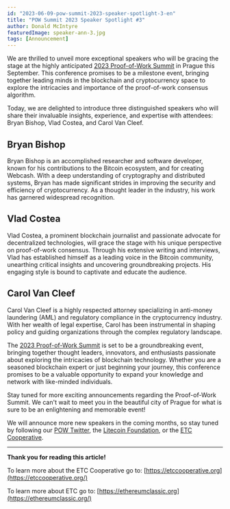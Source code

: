 ```yaml
---
id: "2023-06-09-pow-summit-2023-speaker-spotlight-3-en"
title: "POW Summit 2023 Speaker Spotlight #3"
author: Donald McIntyre
featuredImage: speaker-ann-3.jpg
tags: [Announcement]
---
```


We are thrilled to unveil more exceptional speakers who will be gracing the stage at the highly anticipated [2023 Proof-of-Work Summit](https://POWSummit.com) in Prague this September. This conference promises to be a milestone event, bringing together leading minds in the blockchain and cryptocurrency space to explore the intricacies and importance of the proof-of-work consensus algorithm. 

Today, we are delighted to introduce three distinguished speakers who will share their invaluable insights, experience, and expertise with attendees: Bryan Bishop, Vlad Costea, and Carol Van Cleef.

## Bryan Bishop
Bryan Bishop is an accomplished researcher and software developer, known for his contributions to the Bitcoin ecosystem, and for creating Webcash. With a deep understanding of cryptography and distributed systems, Bryan has made significant strides in improving the security and efficiency of cryptocurrency. As a thought leader in the industry, his work has garnered widespread recognition. 

## Vlad Costea
Vlad Costea, a prominent blockchain journalist and passionate advocate for decentralized technologies, will grace the stage with his unique perspective on proof-of-work consensus. Through his extensive writing and interviews, Vlad has established himself as a leading voice in the Bitcoin community, unearthing critical insights and uncovering groundbreaking projects. His engaging style is bound to captivate and educate the audience.

## Carol Van Cleef
Carol Van Cleef is a highly respected attorney specializing in anti-money laundering (AML) and regulatory compliance in the cryptocurrency industry. With her wealth of legal expertise, Carol has been instrumental in shaping policy and guiding organizations through the complex regulatory landscape. 

The [2023 Proof-of-Work Summit](https://POWSummit.com) is set to be a groundbreaking event, bringing together thought leaders, innovators, and enthusiasts passionate about exploring the intricacies of blockchain technology. Whether you are a seasoned blockchain expert or just beginning your journey, this conference promises to be a valuable opportunity to expand your knowledge and network with like-minded individuals.

Stay tuned for more exciting announcements regarding the Proof-of-Work Summit. We can't wait to meet you in the beautiful city of Prague for what is sure to be an enlightening and memorable event!

We will announce more new speakers in the coming months, so stay tuned by following our [POW Twitter](https://twitter.com/PowSummit), the [Litecoin Foundation](https://www.litecoin.net/), or the [ETC Cooperative](https://etccooperative.org/). 


---

**Thank you for reading this article!**

To learn more about the ETC Cooperative go to:  [https://etccooperative.org](https://etccooperative.org/)

To learn more about ETC go to:  [https://ethereumclassic.org](https://ethereumclassic.org/)
